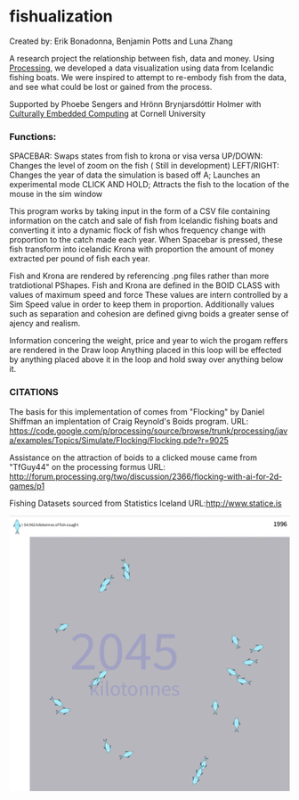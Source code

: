 fishualization
==============
Created by: Erik Bonadonna, Benjamin Potts and Luna Zhang

A research project the relationship between fish, data and money. Using [Processing](https://processing.org/), we developed a data visualization using data from
Icelandic fishing boats. We were inspired to attempt to re-embody fish from the data, and see what could be lost or gained from the process. 

Supported by Phoebe Sengers and Hrönn Brynjarsdóttir Holmer with [Culturally Embedded Computing](https://cemcom.infosci.cornell.edu) at Cornell University

### Functions: 
  
  SPACEBAR: Swaps states from fish to krona or visa versa 
  UP/DOWN: Changes the level of zoom on the fish ( Still in development) 
  LEFT/RIGHT: Changes the year of data the simulation is based off 
  A; Launches an experimental mode
  CLICK AND HOLD; Attracts the fish to the location of the mouse in the sim window
  
  This program works by taking input in the form of a CSV file containing information on the catch and sale of fish 
  from Icelandic fishing boats and converting it into a dynamic flock of fish whos frequency change with proportion
  to the catch made each year. When Spacebar is pressed, these fish transform into icelandic Krona with proportion
  the amount of money extracted per pound of fish each year.
  
  Fish and Krona are rendered by referencing .png files rather than more tratdiotional PShapes.
  Fish and Krona are defined in the BOID CLASS with values of maximum speed and force 
  These values are intern controlled by a Sim Speed value in order to keep them in proportion.
  Additionally values such as separation and cohesion are defined givng boids a greater sense of ajency and realism.
  
 Information concering the weight, price and year to wich the progam reffers are rendered in the Draw loop 
 Anything placed in this loop will be effected by anything placed above it in the loop and hold sway over anything below it. 

### CITATIONS 

  The basis for this implementation of comes from "Flocking" by Daniel Shiffman 
  an implentation of Craig Reynold's Boids program.
  URL:  https://code.google.com/p/processing/source/browse/trunk/processing/java/examples/Topics/Simulate/Flocking/Flocking.pde?r=9025
  
  Assistance on the attraction of boids to a clicked mouse came from "TfGuy44" on the processing formus
  URL:  http://forum.processing.org/two/discussion/2366/flocking-with-ai-for-2d-games/p1
  
  Fishing Datasets sourced from Statistics Iceland
  URL:http://www.statice.is

![Screenshot of program](./screenshot-4.png)
